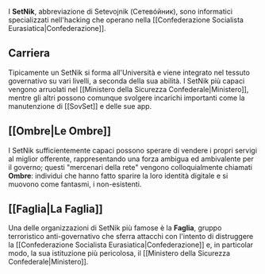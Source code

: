 I **SetNik**, abbreviazione di Setevojnik (Сетевóйник), sono informatici specializzati nell'hacking che operano nella [[Confederazione Socialista Eurasiatica|Confederazione]].

## Carriera
Tipicamente un SetNik si forma all'Università e viene integrato nel tessuto governativo su vari livelli, a seconda della sua abilità. I SetNik più capaci vengono arruolati nel [[Ministero della Sicurezza Confederale|Ministero]], mentre gli altri possono comunque svolgere incarichi importanti come la manutenzione di [[SovSet]] e delle sue app.

## [[Ombre|Le Ombre]]
I SetNik sufficientemente capaci possono sperare di vendere i propri servigi al miglior offerente, rappresentando una forza ambigua ed ambivalente per il governo; questi "mercenari della rete" vengono colloquialmente chiamati **Ombre**: individui che hanno fatto sparire la loro identità digitale e si muovono come fantasmi, i non-esistenti.

## [[Faglia|La Faglia]]
Una delle organizzazioni di SetNik più famose è la **Faglia**, gruppo terroristico anti-governativo che sferra attacchi con l'intento di distruggere la [[Confederazione Socialista Eurasiatica|Confederazione]] e, in particolar modo, la sua istituzione più pericolosa, il [[Ministero della Sicurezza Confederale|Ministero]].